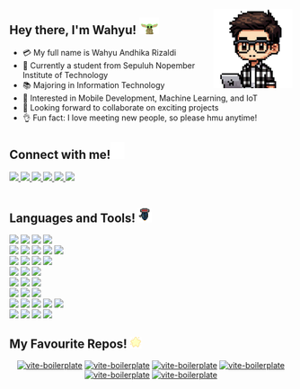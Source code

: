 <a href="#"><img width="28%" height="auto" align="right" src="https://github.com/wahyuandhikarizaldi/wahyuandhikarizaldi/blob/main/Assets/boy-laptop.png" /></a>
## Hey there, I'm Wahyu! <img src="https://github.com/wahyuandhikarizaldi/wahyuandhikarizaldi/blob/main/Assets/grogu-baby-yoda.gif" height="30px" width="35px">
- 💳 My full name is Wahyu Andhika Rizaldi
- 🏫 Currently a student from Sepuluh Nopember Institute of Technology
- 📚 Majoring in Information Technology
- 📱 Interested in Mobile Development, Machine Learning, and IoT
- 🚀 Looking forward to collaborate on exciting projects
- 👌 Fun fact: I love meeting new people, so please hmu anytime!

## Connect with me!<img src="https://github.com/wahyuandhikarizaldi/wahyuandhikarizaldi/blob/main/Assets/cat-cactus.gif" height="30px" width="25px">
  <a href="https://www.linkedin.com/in/wahyu-rizaldi-b1491a222/" target="blank" >
  <img src="https://img.shields.io/badge/LinkedIn-0077B5?style=for-the-badge&logo=linkedin&logoColor=white" />
  </a>
  <a href="mailto:wahyurizaldi80@gmail.com" target="blank" >
    <img src="https://img.shields.io/badge/Gmail-D14836?style=for-the-badge&logo=gmail&logoColor=white" />
  </a>
  <a href="https://www.kaggle.com/wahyurizaldi/" target="blank" >
  <img src="https://img.shields.io/badge/Kaggle-20BEFF?style=for-the-badge&logo=Kaggle&logoColor=white" />
  </a>
  <a href="https://www.instagram.com/wahyurizaldi80/" target="blank" >
    <img src="https://img.shields.io/badge/Instagram-d62976?style=for-the-badge&logo=instagram&logoColor=white" />
  </a>
  <a href="https://t.me/wahyurizaldi80/" target="blank" >
    <img src="https://img.shields.io/badge/Telegram-2CA5E0?style=for-the-badge&logo=telegram&logoColor=white" />
  </a>
  <a href="https://open.spotify.com/user/vsd6tbpz7w97jmncmgxiitxvl?si=VnqOMkg2Re6Vgw6pixrWog/" target="blank" >
    <img src="https://img.shields.io/badge/Spotify-1db954?style=for-the-badge&logo=spotify&logoColor=white" />
  </a>

  <br>
  <br>

 ## Languages and Tools! <img src="https://github.com/wahyuandhikarizaldi/wahyuandhikarizaldi/blob/main/Assets/bot-funny.gif" height="25px" width="25px">
 ![](https://img.shields.io/badge/C-00599C?style=for-the-badge&logo=c&logoColor=white)
 ![](https://img.shields.io/badge/C%2B%2B-00599C?style=for-the-badge&logo=c%2B%2B&logoColor=white)
![](https://img.shields.io/badge/PHP-777BB4?style=for-the-badge&logo=php&logoColor=white)
![](https://img.shields.io/badge/Python-3776AB?style=for-the-badge&logo=python&logoColor=white)
<br>
![](https://img.shields.io/badge/HTML5-E34F26?style=for-the-badge&logo=html5&logoColor=white)
![](https://img.shields.io/badge/CSS3-1572B6?style=for-the-badge&logo=css3&logoColor=white)
 ![](https://img.shields.io/badge/JavaScript-323330?style=for-the-badge&logo=javascript&logoColor=F7DF1E)
 ![](https://img.shields.io/badge/Node.js-43853D?style=for-the-badge&logo=node.js&logoColor=white)
![](https://img.shields.io/badge/Vue.js-35495E?style=for-the-badge&logo=vue.js&logoColor=4FC08D)
<br>
![](https://img.shields.io/badge/MySQL-005C84?style=for-the-badge&logo=mysql&logoColor=white)
![](https://img.shields.io/badge/MariaDB-003545?style=for-the-badge&logo=mariadb&logoColor=white)
![](https://img.shields.io/badge/MongoDB-4EA94B?style=for-the-badge&logo=mongodb&logoColor=white)
![](https://img.shields.io/badge/Firebase-ED8B00?style=for-the-badge&logo=firebase&logoColor=white)
<br>
![](https://img.shields.io/badge/bash-121011?style=for-the-badge&logo=gnu-bash&logoColor=white)
![](https://img.shields.io/badge/Powershell-2CA5E0?style=for-the-badge&logo=powershell&logoColor=white)
![](https://img.shields.io/badge/docker-2CA5E0?style=for-the-badge&logo=docker&logoColor=white)
<br>
 ![](https://img.shields.io/badge/Java-ED8B00?style=for-the-badge&logo=openjdk&logoColor=white)
![](https://img.shields.io/badge/Kotlin-0095D5?&style=for-the-badge&logo=kotlin&logoColor=white)
![](https://img.shields.io/badge/React_Native-20232A?style=for-the-badge&logo=react&logoColor=61DAFB)
<br>
![](https://img.shields.io/badge/adafruit-000000?style=for-the-badge&logo=adafruit&logoColor=white)
![](https://img.shields.io/badge/espressif-E7352C?style=for-the-badge&logo=espressif&logoColor=white)
![](https://img.shields.io/badge/Arduino-00979D?style=for-the-badge&logo=Arduino&logoColor=white)
<br>
![](https://img.shields.io/badge/Windows-0078D6?style=for-the-badge&logo=windows&logoColor=white)
![](https://img.shields.io/badge/Ubuntu-E95420?style=for-the-badge&logo=ubuntu&logoColor=white)
![](https://img.shields.io/badge/Debian-A81D33?style=for-the-badge&logo=debian&logoColor=white)
![](https://img.shields.io/badge/Android-3DDC84?style=for-the-badge&logo=android&logoColor=white)
![](https://img.shields.io/badge/ios-000000?style=for-the-badge&logo=apple&logoColor=white)
<br>
![](https://img.shields.io/badge/Visual_Studio_Code-0078D4?style=for-the-badge&logo=visual%20studio%20code&logoColor=white)
![](https://img.shields.io/badge/Android_Studio-3DDC84?style=for-the-badge&logo=android-studio&logoColor=white)
![](https://img.shields.io/badge/Colab-F9AB00?style=for-the-badge&logo=googlecolab&color=525252)
![](https://img.shields.io/badge/Arduino_IDE-00979D?style=for-the-badge&logo=arduino&logoColor=white)
<br>


## My Favourite Repos! <img src="https://github.com/wahyuandhikarizaldi/wahyuandhikarizaldi/blob/main/Assets/star-kawaii.gif" height="20px" width="20px">
 <p align='center'>
   <a href="https://github.com/wahyuandhikarizaldi/Garasee"><img width="282" src="https://denvercoder1-github-readme-stats.vercel.app/api/pin/?username=wahyuandhikarizaldi&repo=Garasee&theme=react&bg_color=1F222E&title_color=8FBCBB&icon_color=F8D866&hide_border=true&show_icons=false" alt="vite-boilerplate"></a>
  <a href="https://github.com/wahyuandhikarizaldi/Healthseeker"><img width="282" src="https://denvercoder1-github-readme-stats.vercel.app/api/pin/?username=wahyuandhikarizaldi&repo=Healthseeker&theme=react&bg_color=1F222E&title_color=8FBCBB&icon_color=F8D866&hide_border=true&show_icons=false" alt="vite-boilerplate"></a>
<a href="https://github.com/wahyuandhikarizaldi/Siakadskuy"><img width="282" src="https://denvercoder1-github-readme-stats.vercel.app/api/pin/?username=wahyuandhikarizaldi&repo=Siakadskuy&theme=react&bg_color=1F222E&title_color=8FBCBB&icon_color=F8D866&hide_border=true&show_icons=false" alt="vite-boilerplate"></a>
  <a href="https://github.com/wahyuandhikarizaldi/story-app"><img width="282" src="https://denvercoder1-github-readme-stats.vercel.app/api/pin/?username=wahyuandhikarizaldi&repo=story-app&theme=react&bg_color=1F222E&title_color=8FBCBB&icon_color=F8D866&hide_border=true&show_icons=false" alt="vite-boilerplate"></a>
    <a href="https://github.com/wahyuandhikarizaldi/GithubUser"><img width="282" src="https://denvercoder1-github-readme-stats.vercel.app/api/pin/?username=wahyuandhikarizaldi&repo=GithubUser&theme=react&bg_color=1F222E&title_color=8FBCBB&icon_color=F8D866&hide_border=true&show_icons=false" alt="vite-boilerplate"></a>
    <a href="https://github.com/wahyuandhikarizaldi/Cancer-Detection-App"><img width="282" src="https://denvercoder1-github-readme-stats.vercel.app/api/pin/?username=wahyuandhikarizaldi&repo=Cancer-Detection-App&theme=react&bg_color=1F222E&title_color=8FBCBB&icon_color=F8D866&hide_border=true&show_icons=false" alt="vite-boilerplate"></a>

   
</p>
